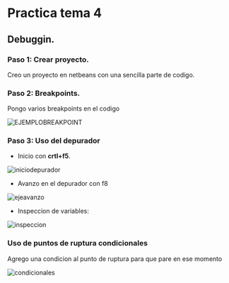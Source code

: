 # Practica tema 4

## Debuggin.

### Paso 1: Crear proyecto.

Creo un proyecto en netbeans con una sencilla parte de codigo.


### Paso 2: Breakpoints.

Pongo varios breakpoints en el codigo

![EJEMPLOBREAKPOINT](/img/Captura%20de%20pantalla%20(2).png)


### Paso 3: Uso del depurador

- Inicio con **crtl+f5**.

![iniciodepurador](/img/Captura%20de%20pantalla%20(3).png)


- Avanzo en el depurador con f8

![ejeavanzo](/img/Captura%20de%20pantalla%20(5).png)


- Inspeccion de variables:

![inspeccion](/img/Captura%20de%20pantalla%20(8).png)


### Uso de puntos de ruptura condicionales

Agrego una condicion al punto de ruptura para que pare en ese momento

![condicionales](/img/Captura%20de%20pantalla%20(10).png)
